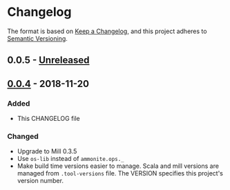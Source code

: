 # Changelog

The format is based on [Keep a Changelog](https://keepachangelog.com/en/1.0.0/),
and this project adheres to [Semantic Versioning](https://semver.org/spec/v2.0.0.html).

## 0.0.5 - [Unreleased]

## [0.0.4] - 2018-11-20

### Added
- This CHANGELOG file

### Changed
- Upgrade to Mill 0.3.5
- Use `os-lib` instead of `ammonite.ops._`
- Make build time versions easier to manage.
  Scala and mill versions are managed from `.tool-versions` file.
  The VERSION specifies this project's version number.

[Unreleased]: https://github.com/vic/mill-scalaxb/compare/0.0.4...HEAD
[0.0.4]: https://github.com/vic/mill-scalaxb/compare/0.0.3...0.0.4
